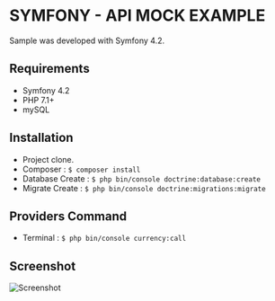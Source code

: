 # SYMFONY - API MOCK EXAMPLE

Sample was developed with Symfony 4.2.

## Requirements

- Symfony 4.2
- PHP 7.1+
- mySQL

## Installation

- Project clone.
- Composer : `$ composer install`
- Database Create : `$ php bin/console doctrine:database:create`
- Migrate Create : `$ php bin/console doctrine:migrations:migrate`

## Providers Command

- Terminal : `$ php bin/console currency:call`

## Screenshot

![Screenshot](https://user-images.githubusercontent.com/3058102/51285108-e07a2680-19fe-11e9-8569-69cd3d42cb5f.png)